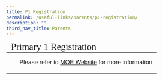 ```yaml
---
title: P1 Registration
permalink: /useful-links/parents/p1-registration/
description: ""
third_nav_title: Parents
---
```

<table style="font-size:16px">
<thead>
	<tr><td colspan="2" style="line-height:15px; font-family:impact; font-size:25px;">Primary 1 Registration</td></tr>
	</thead>
	<tbody>
		<tr>
			<td style="border: solid 0px black"><ul>
<p style="font-family:arial; text-align:justify; font-size:16px">Please refer to <a href="https://www.moe.gov.sg/primary/p1-registration/" target="_blank">MOE Website</a> for more information.</p></ul></td></tr></tbody></table>